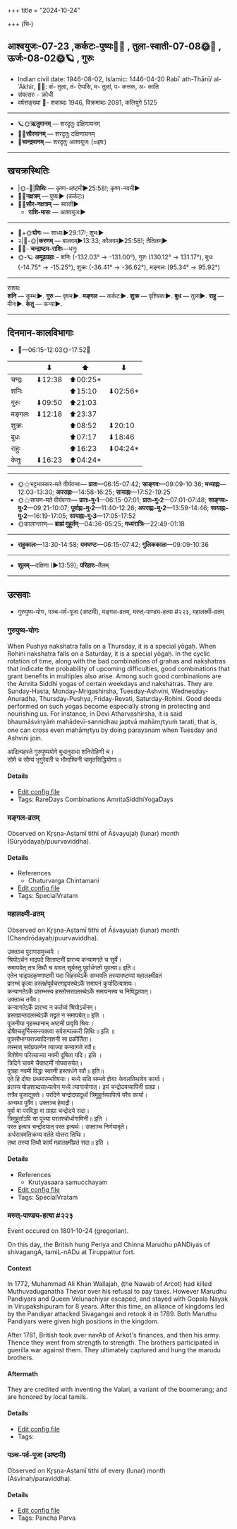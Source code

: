 +++
title = "2024-10-24"

+++
(चि॰)
## आश्वयुजः-07-23  ,कर्कटः-पुष्यः🌛🌌  ,  तुला-स्वाती-07-08🌞🌌  ,  ऊर्जः-08-02🌞🪐  , गुरुः
- Indian civil date: 1946-08-02, Islamic: 1446-04-20 Rabīʿ ath-Thānī/ al-ʾĀkhir, 🌌🌞: सं- तुला, तं- ऐप्पसि, म- तुलां, प- कत्तक, अ- काति
- संवत्सरः - क्रोधी
- वर्षसङ्ख्या 🌛- शकाब्दः 1946, विक्रमाब्दः 2081, कलियुगे 5125
___________________
- 🪐🌞**ऋतुमानम्** — शरदृतुः दक्षिणायनम्
- 🌌🌞**सौरमानम्** — शरदृतुः दक्षिणायनम्
- 🌛**चान्द्रमानम्** — शरदृतुः आश्वयुजः (≈इषः)
___________________


## खचक्रस्थितिः
- |🌞-🌛|**तिथिः** — कृष्ण-अष्टमी►25:58!; कृष्ण-नवमी►  
- 🌌🌛**नक्षत्रम्** — पुष्यः► (कर्कटः)  
- 🌌🌞**सौर-नक्षत्रम्** — स्वाती►  
  - **राशि-मासः** — आश्वयुजः► 
___________________
- 🌛+🌞**योगः** — साध्यः►29:17!; शुभः►  
- २|🌛-🌞|**करणम्** — बालवम्►13:33; कौलवम्►25:58!; तैतिलम्►  
- 🌌🌛- **चन्द्राष्टम-राशिः**—धनुः  
- 🌞-🪐 **अमूढग्रहाः** - शनिः (-132.03° → -131.00°), गुरुः (130.12° → 131.17°), बुधः (-14.75° → -15.25°), शुक्रः (-36.41° → -36.62°), मङ्गलः (95.34° → 95.92°)
___________________
राशयः  
**शनि** — कुम्भः►. **गुरु** — वृषभः►. **मङ्गल** — कर्कटः►. **शुक्र** — वृश्चिकः►. **बुध** — तुला►. **राहु** — मीनः►. **केतु** — कन्या►. 
___________________


## दिनमान-कालविभागाः
- 🌅—06:15-12:03🌞-17:52🌇  

|      |⬇     |⬆     |⬇     |
|------|-----|-----|------|
|चन्द्रः|⬇12:38 |⬆00:25*|     |
|शनिः   |     |⬆15:10 |⬇02:56*|
|गुरुः  |⬇09:50 |⬆21:03 |     |
|मङ्गलः |⬇12:18 |⬆23:37 |     |
|शुक्रः |     |⬆08:52 |⬇20:10 |
|बुधः   |     |⬆07:17 |⬇18:46 |
|राहुः  |     |⬆16:23 |⬇04:24*|
|केतुः  |⬇16:23 |⬆04:24*|     |
___________________
- 🌞⚝भट्टभास्कर-मते वीर्यवन्तः— **प्रातः**—06:15-07:42; **साङ्गवः**—09:09-10:36; **मध्याह्नः**—12:03-13:30; **अपराह्णः**—14:58-16:25; **सायाह्नः**—17:52-19:25  
- 🌞⚝सायण-मते वीर्यवन्तः— **प्रातः-मु॰1**—06:15-07:01; **प्रातः-मु॰2**—07:01-07:48; **साङ्गवः-मु॰2**—09:21-10:07; **पूर्वाह्णः-मु॰2**—11:40-12:26; **अपराह्णः-मु॰2**—13:59-14:46; **सायाह्नः-मु॰2**—16:19-17:05; **सायाह्नः-मु॰3**—17:05-17:52  
- 🌞कालान्तरम्— **ब्राह्मं मुहूर्तम्**—04:36-05:25; **मध्यरात्रिः**—22:49-01:18  
___________________
- **राहुकालः**—13:30-14:58; **यमघण्टः**—06:15-07:42; **गुलिककालः**—09:09-10:36  
___________________
- **शूलम्**—दक्षिणा (►13:59); **परिहारः**–तैलम्  
___________________

## उत्सवाः
- गुरुपुष्य-योगः, पञ्च-पर्व-पूजा (अष्टमी), मङ्गल-व्रतम्, मरुत्-पाण्ड्य-हत्या #२२३, महालक्ष्मी-व्रतम्
### गुरुपुष्य-योगः



When Pushya nakshatra falls on a Thursday, it is a special yōgaḥ. When Rohini nakshatra falls on a Saturday, it is a special yōgaḥ. In the cyclic rotation of time, along with the bad combinations of grahas and nakshatras that indicate the probability of upcoming difficulties, good combinations that grant benefits in multiples also arise. Among such good combinations are the Amrita Siddhi yogas of certain weekdays and nakshatras. They are Sunday-Hasta, Monday-Mrigashirsha, Tuesday-Ashvini, Wednesday-Anuradha, Thursday-Pushya, Friday-Revati, Saturday-Rohini. Good deeds performed on such yogas become especially strong in protecting and nourishing us.
For instance, in Devi Atharvashirsha, it is said bhaumāśvinyāṁ mahādevī-sannidhau japtvā mahāmr̥tyuṁ tarati, that is, one can cross even mahāmr̥tyu by doing parayanam when Tuesday and Ashvini join.

आदित्यहस्ते गुरुपुष्ययोगे बुधानुराधा शनिरोहिणी च।  
सोमे च सौम्यं भृगुरेवती च भौमाश्विनी चामृतसिद्धियोगाः॥



#### Details
- [Edit config file](https://github.com/jyotisham/adyatithi/blob/master/time_focus/amrita-siddhi/description_only/gurupuSya-yOgaH.toml)
- Tags: RareDays Combinations AmritaSiddhiYogaDays


### मङ्गल-व्रतम्

Observed on Kr̥ṣṇa-Aṣṭamī tithi of Āśvayujaḥ (lunar) month (Sūryōdayaḥ/puurvaviddha). 



#### Details
- References
  - Chaturvarga Chintamani
- [Edit config file](https://github.com/jyotisham/adyatithi/blob/master/general/lunar_month/tithi/07/23/maGgala-vratam.toml)
- Tags: SpecialVratam


### महालक्ष्मी-व्रतम्

Observed on Kr̥ṣṇa-Aṣṭamī tithi of Āśvayujaḥ (lunar) month (Chandrōdayaḥ/puurvaviddha). 

उक्तञ्च पुराणसमुच्चये ।  
श्रियोऽर्चनं भाद्रपदे सिताष्टमीं प्रारभ्य कन्यामगते च सूर्ये।  
समापयेत् तत्र तिथौ च यावत् सूर्यस्तु पूर्वार्धगतो युवत्या॥ इति॥  
एतेन भाद्रपदकृष्णाष्टमी यदा सिंहस्थेऽर्के सम्भवति तस्यामष्टम्यां महालक्ष्मीव्रतं  
प्रारम्भं कृत्वा हस्तर्क्षपूर्वचरणद्वयस्थेऽर्के समापनं कुर्यादित्याशयः।  
कन्यागतेऽर्के प्रारम्भस्य हस्तोत्तरदलस्थेऽर्के समापनस्य च निषिद्धत्वात्।  
उक्तञ्च तत्रैव।  
कन्यागतेऽर्के प्रारभ्य न कर्तव्यं श्रियोऽर्चनम्।  
हस्तप्रान्तदलस्थेऽर्के तद्व्रतं न समापयेत्॥ इति ।  
पूजनीया गृहस्थानाम् अष्टमी प्रावृषि श्रियः।  
दोषैश्चतुर्भिस्सन्त्यक्त्वा सर्वसम्पत्करी तिथिः॥ इति ॥  
पुत्रसौभाग्यराज्यादिनाशनी सा प्रकीर्तिता।  
तस्मात् सर्वप्रयत्नेन त्याज्या कन्यागते रवौ॥  
विशेषेण परित्याज्या नवमी दूषिता यदि। इति ।  
त्रिदिने चावमे चैवाष्टमीं नोपवासयेत्।  
पुत्रहा नवमी विद्धा स्वघ्नी हस्तार्धगे रवौ॥ इति॥  
एते हि दोषाः प्रथमारम्भविषयाः। मध्ये सति सम्भवे ज्ञेयाः केवलतिथावेव कार्याः।  
व्रतस्य षोडशाब्दसाध्यत्वेन मध्ये त्यागायोगात्। इयं चन्द्रोदयव्यापिनी ग्राह्या।  
तत्रैव पूजाद्युक्तेः। परदिने चन्द्रोदयादूर्ध्वं त्रिमुहूर्तव्यापित्वे परैव कार्या।  
अन्यथा पूर्वैव। उक्तञ्च हेमाद्रौ।  
पूर्वा वा परविद्धा वा ग्राह्या चन्द्रोदये सदा।  
त्रिमुहूर्ताऽपि सा पूज्या परतश्चोर्ध्वगामिनी॥ इति ।  
परत इत्यत्र चन्द्रोदयात् परत इत्यर्थः। उक्तञ्च निर्णयामृते।  
अर्धरात्रमतिक्रम्य वर्तते योत्तरा तिथिः।  
तथा तस्यां तिथौ कार्यं महालक्ष्मीव्रतं सदा॥ इति ।



#### Details
- References
  - Krutyasaara samucchayam
- [Edit config file](https://github.com/jyotisham/adyatithi/blob/master/devatA/lakShmI/lunar_month/tithi/07/23/mahAlakSmI-vratam.toml)
- Tags: SpecialVratam


### मरुत्-पाण्ड्य-हत्या #२२३

Event occured on 1801-10-24 (gregorian). 

On this day, the British hung Periya and Chinna Marudhu pANDiyas of shivagangA, tamiL-nADu at Tiruppattur fort.

#### Context
In 1772, Muhammad Ali Khan Wallajah, (the Nawab of Arcot) had killed Muthuvaduganatha Thevar over his refusal to pay taxes. However Marudhu Pandiyars and Queen Velunachiyar escaped, and stayed with Gopala Nayak in Virupakshipuram for 8 years. After this time, an alliance of kingdoms led by the Pandiyar attacked Sivagangai and retook it in 1789. Both Maruthu Pandiyars were given high positions in the kingdom.

After 1781, British took over navAb of Arkot's finances, and then his army. Thence they went from strength to strength. The brothers participated in guerilla war against them. They ultimately captured and hung the marudu brothers.

#### Aftermath
They are credited with inventing the Valari, a variant of the boomerang; and are honored by local tamils.

#### Details
- [Edit config file](https://github.com/jyotisham/adyatithi/blob/master/mahApuruSha/xatra-later/gregorian/day/10/24/marut-pANDya-hatyA.toml)
- Tags: 


### पञ्च-पर्व-पूजा (अष्टमी)

Observed on Kr̥ṣṇa-Aṣṭamī tithi of every (lunar) month (Āśvinaḥ/paraviddha). 



#### Details
- [Edit config file](https://github.com/jyotisham/adyatithi/blob/master/devatA/devIparva/lunar_month/tithi/00/23/pancha-parva-3.toml)
- Tags: Pancha Parva


